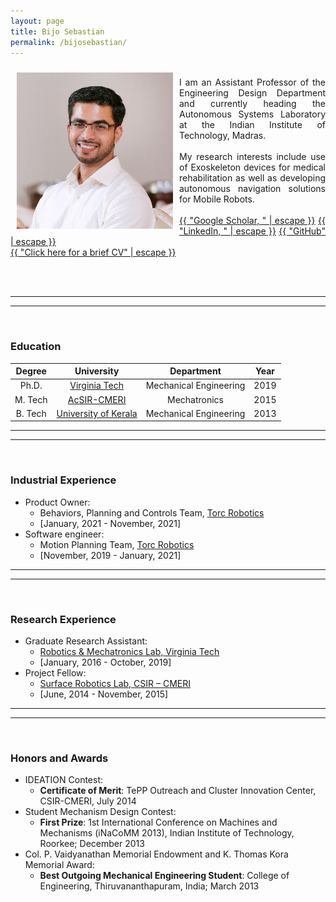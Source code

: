 ```yaml
---
layout: page
title: Bijo Sebastian
permalink: /bijosebastian/
---
```

<img align="left" style="padding: 10px" src="/images/bijo.jpg" alt="Picture not available" width="250" height="250">

<p style="text-align: justify"> 
<br/>
I am an Assistant Professor of the Engineering Design Department  and currently heading the Autonomous Systems Laboratory at the Indian Institute of Technology, Madras.
<br/>
<br/>
My research interests include use of Exoskeleton devices for medical rehabilitation as well as developing autonomous navigation solutions for Mobile Robots.
<br/>
<br/>
    <a href="https://scholar.google.com/citations?user=Z1nNEkcAAAAJ&hl=en"> {{ "Google Scholar, " | escape }}</a>
    <a href="https://www.linkedin.com/in/bijo-sebastian-389153147/"> {{ "LinkedIn, " | escape }}</a>
    <a href="https://github.com/BijoSebastian"> {{ "GitHub" | escape }}</a>
<br/>   
    <a href="/bijo_academic_CV.pdf"> {{ "Click here for a brief CV" | escape }}</a>
</p>
<br/>
<br/>
<hr />
<hr />
<br/>

### Education

| Degree | University | Department | Year |
|:---:|:---:|:---:|:---:|
| Ph.D. | [Virginia Tech](http://www.me.vt.edu/) | Mechanical Engineering | 2019
| M. Tech | [AcSIR-CMERI](http://acsir.res.in/) | Mechatronics | 2015
| B. Tech | [University of Kerala](http://www.keralauniversity.ac.in/)| Mechanical Engineering | 2013

<hr />
<hr />
<br/>

### Industrial Experience

- Product Owner:
    - Behaviors, Planning and Controls Team, [Torc Robotics](https://torc.ai/)
    - [January, 2021 - November, 2021] 
- Software engineer:
    - Motion Planning Team, [Torc Robotics](https://torc.ai/) 
    - [November, 2019 - January, 2021]

<hr />
<hr />
<br/>

### Research Experience

- Graduate Research Assistant:
    -  [Robotics & Mechatronics Lab, Virginia Tech](http://rmlab.org/)
    -  [January, 2016 - October, 2019]  
- Project Fellow:
    - [Surface Robotics Lab, CSIR – CMERI](https://www.cmeri.res.in/)
    - [June, 2014 - November, 2015]


<hr />
<hr />
<br/>

### Honors and Awards

- IDEATION Contest:
    - __Certificate of Merit__: TePP Outreach and Cluster Innovation Center, CSIR-CMERI, July 2014
- Student Mechanism Design Contest:
    - __First Prize__: 1st International Conference on Machines and Mechanisms (iNaCoMM 2013), Indian Institute of Technology, Roorkee; December 2013
- Col. P. Vaidyanathan Memorial Endowment and K. Thomas Kora Memorial Award:
    - __Best Outgoing Mechanical Engineering Student__: College of Engineering, Thiruvananthapuram, India; March 2013
